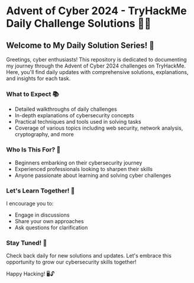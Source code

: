 # Advent of Cyber 2024 - TryHackMe Daily Challenge Solutions 🎄🔐

## Welcome to My Daily Solution Series! 🚀

Greetings, cyber enthusiasts! This repository is dedicated to documenting my journey through the Advent of Cyber 2024 challenges on TryHackMe. Here, you'll find daily updates with comprehensive solutions, explanations, and insights for each task.

### What to Expect 📚

- Detailed walkthroughs of daily challenges
- In-depth explanations of cybersecurity concepts
- Practical techniques and tools used in solving tasks
- Coverage of various topics including web security, network analysis, cryptography, and more

### Who Is This For? 🎯

- Beginners embarking on their cybersecurity journey
- Experienced professionals looking to sharpen their skills
- Anyone passionate about learning and solving cyber challenges

### Let's Learn Together! 🤝

I encourage you to:
- Engage in discussions
- Share your own approaches
- Ask questions for clarification

### Stay Tuned! 📅

Check back daily for new solutions and updates. Let's embrace this opportunity to grow our cybersecurity skills together!

Happy Hacking! 🖥️🔓
